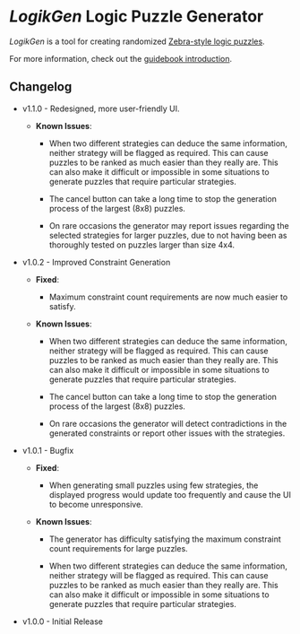 
# *LogikGen* Logic Puzzle Generator

*LogikGen* is a tool for creating randomized [Zebra-style logic puzzles](https://en.wikipedia.org/wiki/Zebra_Puzzle).

For more information, check out the [guidebook introduction](./Guidebook/Introduction.md).

## Changelog

* v1.1.0 - Redesigned, more user-friendly UI.

    * **Known Issues**:
    
        * When two different strategies can deduce the same information, neither strategy will be flagged as required. This can cause puzzles to be ranked as much easier than they really are. This can also make it difficult or impossible in some situations to generate puzzles that require particular strategies.

        * The cancel button can take a long time to stop the generation process of the largest (8x8) puzzles.

        * On rare occasions the generator may report issues regarding the selected strategies for larger puzzles, due to not having been as thoroughly tested on puzzles larger than size 4x4.

* v1.0.2 - Improved Constraint Generation

    * **Fixed**:
    
        * Maximum constraint count requirements are now much easier to satisfy. 

    * **Known Issues**:
    
        * When two different strategies can deduce the same information, neither strategy will be flagged as required. This can cause puzzles to be ranked as much easier than they really are. This can also make it difficult or impossible in some situations to generate puzzles that require particular strategies.

        * The cancel button can take a long time to stop the generation process of the largest (8x8) puzzles.

        * On rare occasions the generator will detect contradictions in the generated constraints or report other issues with the strategies.

* v1.0.1 - Bugfix  

    * **Fixed**:  

        * When generating small puzzles using few strategies, the displayed progress would update too frequently and cause the UI to become unresponsive. 

    * **Known Issues**:
    
        * The generator has difficulty satisfying the maximum constraint count requirements for large puzzles. 
        
        * When two different strategies can deduce the same information, neither strategy will be flagged as required. This can cause puzzles to be ranked as much easier than they really are. This can also make it difficult or impossible in some situations to generate puzzles that require particular strategies.
        

* v1.0.0 - Initial Release



